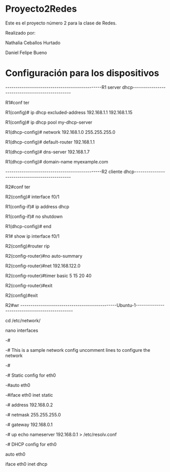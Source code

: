 # Proyecto2Redes
Este es el proyecto número 2 para la clase de Redes.

Realizado por:

Nathalia Ceballos Hurtado

Daniel Felipe Bueno

# Configuración para los dispositivos

-----------------------------------------------R1 server dhcp------------------------------------------------

R1#conf ter

R1(config)# ip dhcp excluded-address 192.168.1.1 192.168.1.15

R1(config)# ip dhcp pool my-dhcp-server

R1(dhcp-config)# network 192.168.1.0 255.255.255.0

R1(dhcp-config)# default-router 192.168.1.1

R1(dhcp-config)# dns-server 192.168.1.7

R1(dhcp-config)# domain-name myexample.com


-----------------------------------------------R2 cliente dhcp-----------------------------------------------


R2#conf ter

R2(config)# interface f0/1

R1(config-if)# ip address dhcp

R1(config-if)# no shutdown

R1(dhcp-config)# end

R1# show ip interface f0/1

R2(config)#router rip

R2(config-router)#no auto-summary

R2(config-router)#net 192.168.122.0

R2(config-router)#timer basic 5 15 20 40

R2(config-router)#exit

R2(config)#exit

R2#wr
-----------------------------------------------Ubuntu-1-----------------------------------------------

cd /etc/network/

nano interfaces

-#

-# This is a sample network config uncomment lines to configure the network

-#


-# Static config for eth0

-#auto eth0

-#iface eth0 inet static

-#       address 192.168.0.2

-#       netmask 255.255.255.0

-#       gateway 192.168.0.1

-#       up echo nameserver 192.168.0.1 > /etc/resolv.conf

-# DHCP config for eth0

auto eth0

iface eth0 inet dhcp

